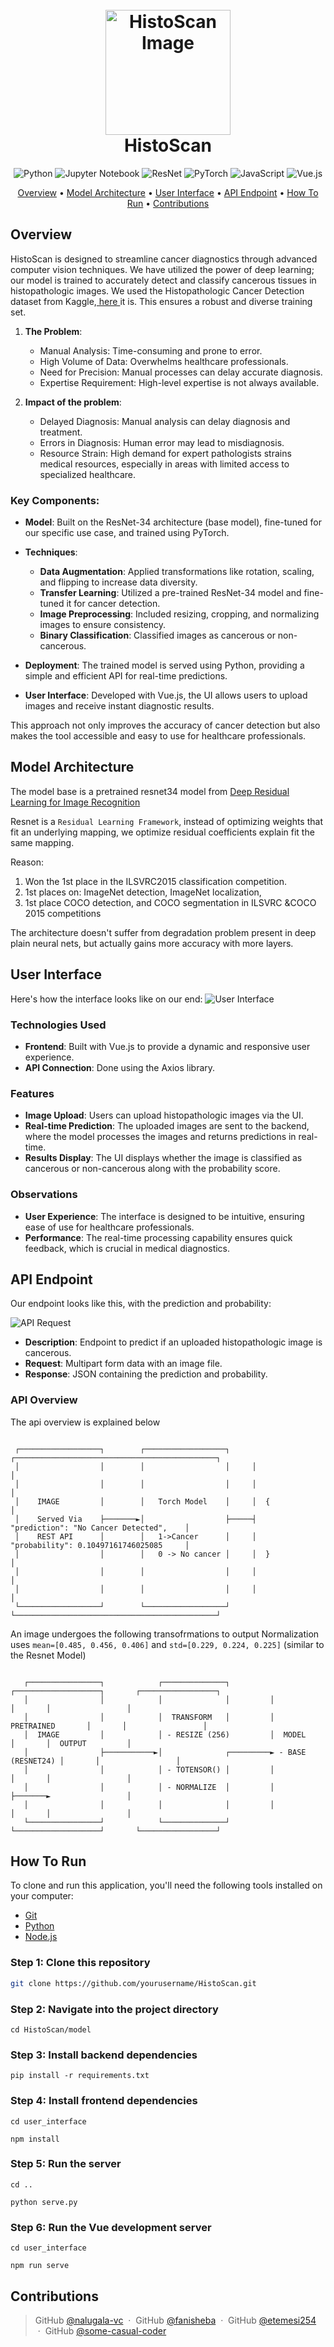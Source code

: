 <h1 align="center">
  <br>
    <img src="./images/histoscan-logo.png" alt="HistoScan Image" width="200">
  <br>
  HistoScan
  <br>
</h1>

<div align="center">
    <img src="https://img.shields.io/badge/Python-3776AB.svg?style=for-the-badge&logo=python&logoColor=white" alt="Python">
    <img src="https://img.shields.io/badge/Jupyter-F37626.svg?style=for-the-badge&logo=jupyter&logoColor=white" alt="Jupyter Notebook">
    <img src="https://img.shields.io/badge/ResNet-0071C5.svg?style=for-the-badge&logo=resnet&logoColor=white" alt="ResNet">
    <img src="https://img.shields.io/badge/PyTorch-EE4C2C.svg?style=for-the-badge&logo=pytorch&logoColor=white" alt="PyTorch">
    <img src="https://img.shields.io/badge/JavaScript-F7DF1E.svg?style=for-the-badge&logo=javascript&logoColor=black" alt="JavaScript">
    <img src="https://img.shields.io/badge/Vue.js-4FC08D.svg?style=for-the-badge&logo=vue.js&logoColor=white" alt="Vue.js">
</div>


<p align="center">
  <a href="#overview">Overview</a> •
  <a href="#model-architecture">Model Architecture</a> •
  <a href="#user-interface">User Interface</a> •
  <a href="#api-endpoint">API Endpoint</a> •
  <a href="#how-to-run">How To Run</a> •
  <a href="#contributions">Contributions</a>
</p>



## Overview

HistoScan is designed to streamline cancer diagnostics through advanced computer vision techniques. We have utilized the power of deep learning; our model is trained to accurately detect and classify cancerous tissues in histopathologic images. We used the Histopathologic Cancer Detection dataset from Kaggle,<a href = "https://www.kaggle.com/competitions/histopathologic-cancer-detection/data"> here </a>it is. This ensures a robust and diverse training set.
1. **The Problem**:
   - Manual Analysis: Time-consuming and prone to error.
   - High Volume of Data: Overwhelms healthcare professionals.
   - Need for Precision: Manual processes can delay accurate diagnosis.
   - Expertise Requirement: High-level expertise is not always available.
   
2. **Impact of the problem**:
   - Delayed Diagnosis: Manual analysis can delay diagnosis and treatment. 
   - Errors in Diagnosis: Human error may lead to misdiagnosis. 
   - Resource Strain: High demand for expert pathologists strains medical resources, especially in areas with limited access to specialized healthcare.
   

### Key Components:
- **Model**: Built on the ResNet-34 architecture (base model), fine-tuned for our specific use case, and trained using PyTorch.

- **Techniques**:
  - **Data Augmentation**: Applied transformations like rotation, scaling, and flipping to increase data diversity.
  - **Transfer Learning**: Utilized a pre-trained ResNet-34 model and fine-tuned it for cancer detection.
  - **Image Preprocessing**: Included resizing, cropping, and normalizing images to ensure consistency.
  - **Binary Classification**: Classified images as cancerous or non-cancerous.

- **Deployment**: The trained model is served using Python, providing a simple and efficient API for real-time predictions.

- **User Interface**: Developed with Vue.js, the UI allows users to upload images and receive instant diagnostic results.

This approach not only improves the accuracy of cancer detection but also makes the tool accessible and easy to use for healthcare professionals.



## Model Architecture

The model base is a pretrained resnet34 model from [Deep Residual Learning for Image Recognition](https://arxiv.org/abs/1512.03385)

Resnet is a `Residual Learning Framework`, instead of optimizing weights that fit an underlying mapping, we optimize residual coefficients explain fit the same mapping.


Reason: 
1. Won the 1st place in the ILSVRC2015 classification competition.
2. 1st places on: ImageNet detection, ImageNet localization,
3. 1st place COCO detection, and COCO segmentation in ILSVRC &COCO 2015 competitions


The architecture doesn't suffer from degradation problem present in deep plain neural nets, but actually gains more accuracy with more layers.


## User Interface

Here's how the interface looks like on our end:
![User Interface](./images/interface.jpg)

### Technologies Used
- **Frontend**: Built with Vue.js to provide a dynamic and responsive user experience.
- **API Connection**: Done using the Axios library.

### Features
- **Image Upload**: Users can upload histopathologic images via the UI.
- **Real-time Prediction**: The uploaded images are sent to the backend, where the model processes the images and returns predictions in real-time.
- **Results Display**: The UI displays whether the image is classified as cancerous or non-cancerous along with the probability score.

### Observations
- **User Experience**: The interface is designed to be intuitive, ensuring ease of use for healthcare professionals.
- **Performance**: The real-time processing capability ensures quick feedback, which is crucial in medical diagnostics.


## API Endpoint

Our endpoint looks like this, with the prediction and probability:

![API Request](./images/api_request.jpg)

- **Description**: Endpoint to predict if an uploaded histopathologic image is cancerous.
- **Request**: Multipart form data with an image file.
- **Response**: JSON containing the prediction and probability.

### API Overview

The api overview is explained below

```text
                                                                                                                                                                                                                                                                                                                     
 ┌──────────────────┐        ┌──────────────────┐     ┌─────────────────────────────────────────────┐                            
 │                  │        │                  │     │                                             │                            
 │                  │        │                  │     │                                             │                            
 │    IMAGE         │        │   Torch Model    │     │  {                                          │                            
 │    Served Via    ├───────►│                  ├─────┤      "prediction": "No Cancer Detected",    │                            
 │    REST API      │        │   1->Cancer      │     │      "probability": 0.10497161746025085     │                            
 │                  │        │   0 -> No cancer │     │  }                                          │                            
 │                  │        │                  │     │                                             │                            
 │                  │        │                  │     │                                             │                            
 └──────────────────┘        └──────────────────┘     └─────────────────────────────────────────────┘                                 
```


An image undergoes the following transofrmations to output
Normalization uses `mean=[0.485, 0.456, 0.406]` and `std=[0.229, 0.224, 0.225]` (similar to the Resnet Model)

```text
                                                                                                               
   ┌────────────────┐            ┌──────────────┐         ┌───────────────────┐       ┌─────────────────┐        
   │                │            │              │         │                   │       │                 │        
   │                │            │  TRANSFORM   │         │  PRETRAINED       │       │                 │        
   │  IMAGE         │            │ - RESIZE (256)         │  MODEL            │       │  OUTPUT         │        
   │                ├───────────►│              ┌─────────► - BASE (RESNET24) │       │                 │        
   │                │            │ - TOTENSOR() │         │                   │       │                 │        
   │                │            │ - NORMALIZE  │         │                   ├───────►                 │        
   │                │            │              │         │                   │       │                 │        
   └────────────────┘            └──────────────┘         └───────────────────┘       └─────────────────┘            
```


## How To Run

To clone and run this application, you'll need the following tools installed on your computer:
- [Git](https://git-scm.com)
- [Python](https://www.python.org/)
- [Node.js](https://nodejs.org/)

### Step 1: Clone this repository
```bash
git clone https://github.com/yourusername/HistoScan.git
```
### Step 2: Navigate into the project directory
```
cd HistoScan/model
```
### Step 3: Install backend dependencies
```
pip install -r requirements.txt
```
### Step 4: Install frontend dependencies
```
cd user_interface
```
```
npm install
```
### Step 5: Run the server
```
cd ..
```
```
python serve.py
```
### Step 6: Run the Vue development server
```
cd user_interface
```
```
npm run serve
```



## Contributions


> GitHub [@nalugala-vc](https://github.com/nalugala-vc) &nbsp;&middot;&nbsp;
> GitHub [@fanisheba](https://github.com/nerdistry) &nbsp;&middot;&nbsp;
> GitHub [@etemesi254](https://github.com/etemesi254) &nbsp;&middot;&nbsp;
> GitHub [@some-casual-coder](https://github.com/some-casual-coder) &nbsp;




